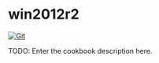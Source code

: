 # win2012r2

[![Git](https://app.soluble.cloud/api/v1/public/badges/c8bb5a83-6433-4714-9581-e958bf1e9a79.svg?orgId=181077132735)](https://app.soluble.cloud/repos/details/github.com/galenemery/win2012r2?orgId=181077132735)  

TODO: Enter the cookbook description here.

